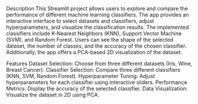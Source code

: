 Description
This Streamlit project allows users to explore and compare the performance of different machine learning classifiers. The app provides an interactive interface to select datasets and classifiers, adjust hyperparameters, and visualize the classification results. The implemented classifiers include K-Nearest Neighbors (KNN), Support Vector Machine (SVM), and Random Forest. Users can see the shape of the selected dataset, the number of classes, and the accuracy of the chosen classifier. Additionally, the app offers a PCA-based 2D visualization of the dataset.

Features
Dataset Selection: Choose from three different datasets (Iris, Wine, Breast Cancer).
Classifier Selection: Compare three different classifiers (KNN, SVM, Random Forest).
Hyperparameter Tuning: Adjust hyperparameters for each classifier using interactive sliders.
Performance Metrics: Display the accuracy of the selected classifier.
Data Visualization: Visualize the dataset in 2D using PCA.
